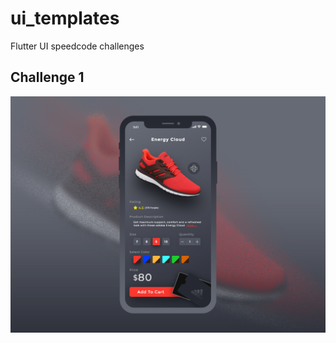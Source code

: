 # ui_templates

Flutter UI speedcode challenges

## Challenge 1
![Shoestore UI](./assets/preview.jpg)